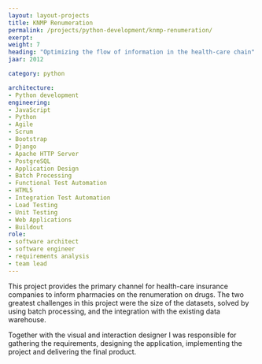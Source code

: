 ```yaml
---
layout: layout-projects
title: KNMP Renumeration
permalink: /projects/python-development/knmp-renumeration/
exerpt:
weight: 7
heading: "Optimizing the flow of information in the health-care chain"
jaar: 2012

category: python

architecture:
- Python development
engineering:
- JavaScript
- Python
- Agile
- Scrum
- Bootstrap
- Django
- Apache HTTP Server
- PostgreSQL
- Application Design
- Batch Processing
- Functional Test Automation
- HTML5
- Integration Test Automation
- Load Testing
- Unit Testing
- Web Applications
- Buildout
role: 
- software architect
- software engineer
- requirements analysis
- team lead
---
```


This project provides the primary channel for health-care insurance companies to inform pharmacies on the renumeration on drugs. The two greatest challenges in this project were the size of the datasets, solved by using batch processing, and the integration with the existing data warehouse.

Together with the visual and interaction designer I was responsible for gathering the requirements, designing the application, implementing the project and delivering the final product.


